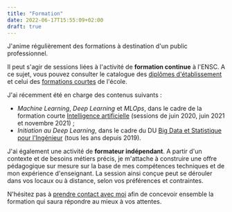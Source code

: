 ```yaml
---
title: "Formation"
date: 2022-06-17T15:55:09+02:00
draft: true
---
```


J'anime régulièrement des formations à destination d'un public professionnel.

Il peut s'agir de sessions liées à l'activité de **formation continue** à l'ENSC. A ce sujet, vous pouvez consulter le catalogue des [diplômes d'établissement](https://ensc.bordeaux-inp.fr/fr/autres-diplomes-ensc) et celui des [formations courtes](https://ensc.bordeaux-inp.fr/fr/les-formations-courtes-lensc) de l'école.

J'ai récemment été en charge des contenus suivants :

- _Machine Learning_, _Deep Learning_ et _MLOps_, dans le cadre de la formation courte [Intelligence artificielle](https://ensc.bordeaux-inp.fr/fr/formation-courte-intelligence-artificielle) (sessions de juin 2020, juin 2021 et novembre 2021) ;
- _Initiation au Deep Learning_, dans le cadre du DU [Big Data et Statistique pour l'Ingénieur](https://ensc.bordeaux-inp.fr/fr/du-big-data-et-statistique-pour-lingenieur) (tous les ans depuis 2019).

J'ai également une activité de **formateur indépendant**. A partir d'un contexte et de besoins métiers précis, je m'attache à construire une offre pédagogique sur mesure sur la base de mes compétences techniques et de mon expérience d'enseignant. La session ainsi conçue peut se dérouler dans vos locaux ou à distance, selon vos préférences et contraintes.

N'hésitez pas à [prendre contact avec moi](mailto:bpesquet%20[at]%20gmail%20[dot]%20com?subject=Projet%20de%20formation) afin de concevoir ensemble la formation qui saura répondre au mieux à vos attentes.
